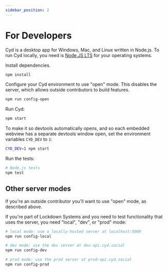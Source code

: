 ```yaml
---
sidebar_position: 2
---
```


# For Developers

Cyd is a desktop app for Windows, Mac, and Linux written in Node.js. To run Cyd locally, you need is [Node.JS LTS](https://nodejs.org/en) for your operating systems.

Install dependencies.

```sh
npm install
```

Configure your Cyd environment to use "open" mode. This disables the server, which allows outside contributors to build features.

```sh
npm run config-open
```

Run Cyd:

```sh
npm start
```

To make it so devtools automatically opens, and so each embedded webview has a separate devtools window open, set the environment variables `CYD_DEV` to `1`:

```sh
CYD_DEV=1 npm start
```

Run the tests:

```sh
# Node.js tests
npm test
```

## Other server modes

If you're an outside contributor you'll want to use "open" mode, as described above.

If you're part of Lockdown Systems and you need to test functionality that uses the server, you need "local", "dev", or "prod" mode:

```sh
# local mode: use a locally-hosted server at localhost:5000
npm run config-local

# dev mode: use the dev server at dev-api.cyd.social
npm run config-dev

# prod mode: use the prod server at prod-api.cyd.social
npm run config-prod
```
